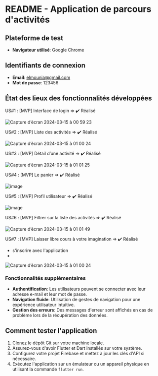 # README - Application de parcours d'activités

## Plateforme de test
- **Navigateur utilisé**: Google Chrome

## Identifiants de connexion
- **Email**: elmounia@gmail.com
- **Mot de passe**: 123456

## État des lieux des fonctionnalités développées

US#1 : [MVP] Interface de login => ✔️ Réalisé

![Capture d’écran 2024-03-15 à 00 59 23](https://github.com/MouniaElhayane/miaged_MouniaElhayane/assets/100837729/96d98f5a-29f7-41bf-9bff-c4822f370f4f)

US#2 : [MVP] Liste des activités => ✔️ Réalisé

![Capture d’écran 2024-03-15 à 01 00 24](https://github.com/MouniaElhayane/miaged_MouniaElhayane/assets/100837729/03db2447-1a3e-4219-9eea-2de331e0c4c9)


US#3 : [MVP] Détail d’une activité => ✔️ Réalisé

![Capture d’écran 2024-03-15 à 01 01 25](https://github.com/MouniaElhayane/miaged_MouniaElhayane/assets/100837729/6c19d99a-5644-4a7b-b175-64c04df9294b)


US#4 : [MVP] Le panier => ✔️ Réalisé

![image](https://github.com/MouniaElhayane/miaged_MouniaElhayane/assets/100837729/bc9f3f39-f00d-41b9-9bfe-486e4b20d640)

US#5 : [MVP] Profil utilisateur => ✔️ Réalisé

![image](https://github.com/MouniaElhayane/miaged_MouniaElhayane/assets/100837729/19403c78-59fb-431f-9f18-7d245fd04635)

US#6 : [MVP] Filtrer sur la liste des activités => ✔️ Réalisé

![Capture d’écran 2024-03-15 à 01 01 49](https://github.com/MouniaElhayane/miaged_MouniaElhayane/assets/100837729/d14a145b-d4fc-4205-90f7-8a7edf59a31d)

US#7 : [MVP] Laisser libre cours à votre imagination => ✔️ Réalisé
 + s'inscrire avec l'application
 + 
![Capture d’écran 2024-03-15 à 01 00 24](https://github.com/MouniaElhayane/miaged_MouniaElhayane/assets/100837729/a79bc5b9-fba9-4a5d-a7cb-e32d7d6b48ca)



### Fonctionnalités supplémentaires
- **Authentification**: Les utilisateurs peuvent se connecter avec leur adresse e-mail et leur mot de passe.
- **Navigation fluide**: Utilisation de gestes de navigation pour une expérience utilisateur intuitive.
- **Gestion des erreurs**: Des messages d'erreur sont affichés en cas de problème lors de la récupération des données.

## Comment tester l'application
1. Clonez le dépôt Git sur votre machine locale.
2. Assurez-vous d'avoir Flutter et Dart installés sur votre système.
3. Configurez votre projet Firebase et mettez à jour les clés d'API si nécessaire.
4. Exécutez l'application sur un émulateur ou un appareil physique en utilisant la commande `flutter run`.
